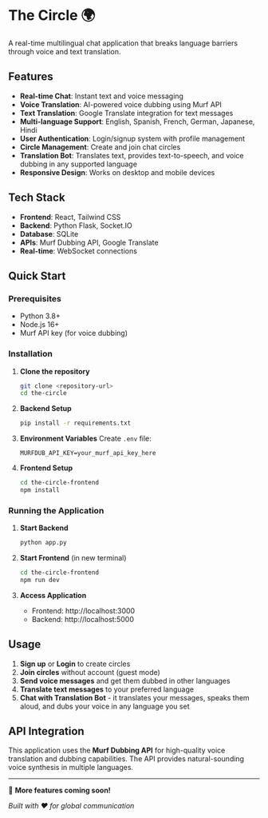 # The Circle 🌍

A real-time multilingual chat application that breaks language barriers through voice and text translation.

## Features

- **Real-time Chat**: Instant text and voice messaging
- **Voice Translation**: AI-powered voice dubbing using Murf API
- **Text Translation**: Google Translate integration for text messages
- **Multi-language Support**: English, Spanish, French, German, Japanese, Hindi
- **User Authentication**: Login/signup system with profile management
- **Circle Management**: Create and join chat circles
- **Translation Bot**: Translates text, provides text-to-speech, and voice dubbing in any supported language
- **Responsive Design**: Works on desktop and mobile devices

## Tech Stack

- **Frontend**: React, Tailwind CSS
- **Backend**: Python Flask, Socket.IO
- **Database**: SQLite
- **APIs**: Murf Dubbing API, Google Translate
- **Real-time**: WebSocket connections

## Quick Start

### Prerequisites
- Python 3.8+
- Node.js 16+
- Murf API key (for voice dubbing)

### Installation

1. **Clone the repository**
   ```bash
   git clone <repository-url>
   cd the-circle
   ```

2. **Backend Setup**
   ```bash
   pip install -r requirements.txt
   ```

3. **Environment Variables**
   Create `.env` file:
   ```
   MURFDUB_API_KEY=your_murf_api_key_here
   ```

4. **Frontend Setup**
   ```bash
   cd the-circle-frontend
   npm install
   ```

### Running the Application

1. **Start Backend**
   ```bash
   python app.py
   ```

2. **Start Frontend** (in new terminal)
   ```bash
   cd the-circle-frontend
   npm run dev
   ```

3. **Access Application**
   - Frontend: http://localhost:3000
   - Backend: http://localhost:5000

## Usage

1. **Sign up** or **Login** to create circles
2. **Join circles** without account (guest mode)
3. **Send voice messages** and get them dubbed in other languages
4. **Translate text messages** to your preferred language
5. **Chat with Translation Bot** - it translates your messages, speaks them aloud, and dubs your voice in any language you set

## API Integration

This application uses the **Murf Dubbing API** for high-quality voice translation and dubbing capabilities. The API provides natural-sounding voice synthesis in multiple languages.

---

🚀 **More features coming soon!**

*Built with ❤️ for global communication*